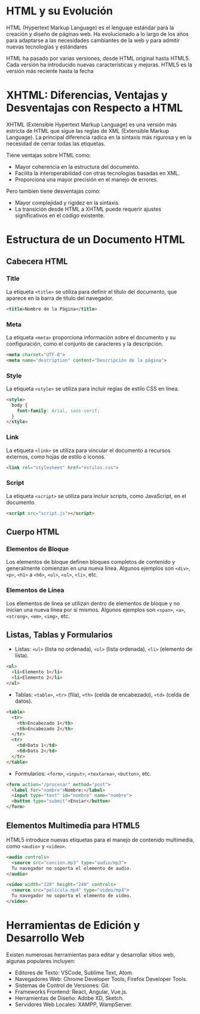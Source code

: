 # HTML y su Evolución

HTML (Hypertext Markup Language) es el lenguaje estándar para la creación y diseño de páginas web. Ha evolucionado a lo largo de los años para adaptarse a las necesidades cambiantes de la web y para admitir nuevas tecnologías y estándares

HTML ha pasado por varias versiones, desde HTML original hasta HTML5. Cada versión ha introducido nuevas características y mejoras. HTML5 es la versión más reciente hasta la fecha

# XHTML: Diferencias, Ventajas y Desventajas con Respecto a HTML

XHTML (Extensible Hypertext Markup Language) es una versión más estricta de HTML que sigue las reglas de XML (Extensible Markup Language). La principal diferencia radica en la sintaxis más rigurosa y en la necesidad de cerrar todas las etiquetas.

Tiene ventajas sobre HTML como:
- Mayor coherencia en la estructura del documento.
- Facilita la interoperabilidad con otras tecnologías basadas en XML.
- Proporciona una mayor precisión en el manejo de errores.

Pero tambien tiene desventajas como:
- Mayor complejidad y rigidez en la sintaxis.
- La transición desde HTML a XHTML puede requerir ajustes significativos en el código existente.

# Estructura de un Documento HTML

## Cabecera HTML

### Title
La etiqueta `<title>` se utiliza para definir el título del documento, que aparece en la barra de título del navegador.

```html
<title>Nombre de la Página</title>
```

### Meta
La etiqueta `<meta>` proporciona información sobre el documento y su configuración, como el conjunto de caracteres y la descripción.

```html
<meta charset="UTF-8">
<meta name="description" content="Descripción de la página">
```

### Style
La etiqueta `<style>` se utiliza para incluir reglas de estilo CSS en línea.

```html
<style>
  body {
    font-family: Arial, sans-serif;
  }
</style>
```

### Link
La etiqueta `<link>` se utiliza para vincular el documento a recursos externos, como hojas de estilo o iconos.

```html
<link rel="stylesheet" href="estilos.css">
```

### Script
La etiqueta `<script>` se utiliza para incluir scripts, como JavaScript, en el documento.

```html
<script src="script.js"></script>
```

## Cuerpo HTML

### Elementos de Bloque
Los elementos de bloque definen bloques completos de contenido y generalmente comienzan en una nueva línea. Algunos ejemplos son `<div>`, `<p>`, `<h1>` a `<h6>`, `<ul>`, `<ol>`, `<li>`, etc.

### Elementos de Línea
Los elementos de línea se utilizan dentro de elementos de bloque y no inician una nueva línea por sí mismos. Algunos ejemplos son `<span>`, `<a>`, `<strong>`, `<em>`, `<img>`, etc.

## Listas, Tablas y Formularios

- Listas: `<ul>` (lista no ordenada), `<ol>` (lista ordenada), `<li>` (elemento de lista).
  
```html
<ul>
  <li>Elemento 1</li>
  <li>Elemento 2</li>
</ul>
```

- Tablas: `<table>`, `<tr>` (fila), `<th>` (celda de encabezado), `<td>` (celda de datos).

```html
<table>
  <tr>
    <th>Encabezado 1</th>
    <th>Encabezado 2</th>
  </tr>
  <tr>
    <td>Dato 1</td>
    <td>Dato 2</td>
  </tr>
</table>
```

- Formularios: `<form>`, `<input>`, `<textarea>`, `<button>`, etc.

```html
<form action="/procesar" method="post">
  <label for="nombre">Nombre:</label>
  <input type="text" id="nombre" name="nombre">
  <button type="submit">Enviar</button>
</form>
```

## Elementos Multimedia para HTML5

HTML5 introduce nuevas etiquetas para el manejo de contenido multimedia, como `<audio>` y `<video>`.

```html
<audio controls>
  <source src="cancion.mp3" type="audio/mp3">
  Tu navegador no soporta el elemento de audio.
</audio>

<video width="320" height="240" controls>
  <source src="pelicula.mp4" type="video/mp4">
  Tu navegador no soporta el elemento de video.
</video>
```

# Herramientas de Edición y Desarrollo Web

Existen numerosas herramientas para editar y desarrollar sitios web, algunas populares incluyen:

- Editores de Texto: VSCode, Sublime Text, Atom.
- Navegadores Web: Chrome Developer Tools, Firefox Developer Tools.
- Sistemas de Control de Versiones: Git.
- Frameworks Frontend: React, Angular, Vue.js.
- Herramientas de Diseño: Adobe XD, Sketch.
- Servidores Web Locales: XAMPP, WampServer.
